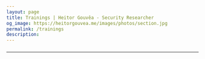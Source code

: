 ```yaml
---
layout: page
title: Trainings | Heitor Gouvêa - Security Researcher
og_image: https://heitorgouvea.me/images/photos/section.jpg
permalink: /trainings
description: 
---
```


###


---